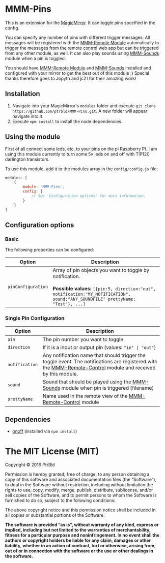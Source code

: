 # MMM-Pins
This is an extension for the [MagicMirror](https://github.com/MichMich/MagicMirror). It can toggle pins specified in the config.

You can specify any number of pins with different trigger messages. All messages will be registered with the [MMM-Remote Module](https://github.com/Jopyth/MMM-Remote-Control) automatically to trigger the messages from the remote control web app but can be triggered from any other module, as well. It can also play sounds using [MMM-Sounds](https://github.com/jc21/MMM-Sounds) module when a pin is toggled.

You should have [MMM-Remote Module](https://github.com/Jopyth/MMM-Remote-Control) and [MMM-Sounds](https://github.com/jc21/MMM-Sounds) installed and configured with your mirror to get the best out of this module ;)
Special thanks therefore goes to Jopyth and jc21 for their amazing work!

## Installation
1. Navigate into your MagicMirror's `modules` folder and execute `git clone https://github.com/ptrbld/MMM-Pins.git`. A new folder will appear navigate into it.
2. Execute `npm install` to install the node dependencies.

## Using the module
First of all connect some leds, etc. to your pins on the pi Raspberry PI. I am using this module currently to turn some 5v leds on and off with TIP120 darlington transistors.

To use this module, add it to the modules array in the `config/config.js` file:
````javascript
modules: [
	{
		module: 'MMM-Pins',
		config: {
			// See 'Configuration options' for more information.
		}
	}
]
````

## Configuration options
### Basic

The following properties can be configured:

<table width="100%">
	<!-- why, markdown... -->
	<thead>
		<tr>
			<th>Option</th>
			<th width="100%">Description</th>
		</tr>
	<thead>
	<tbody>
		<tr>
			<td><code>pinConfiguration</code></td>
			<td>Array of pin objects you want to toggle by notification.<br>
				<br><b>Possible values:</b> <code>[{pin:5, direction:"out", notification:"MY_NOTIFICATION", sound:"ANY_SOUNDFILE" prettyName: "Test"}, ...]</code>
			</td>
		</tr>
	</tbody>
</table>

### Single Pin Configuration

<table width="100%">
	<!-- why, markdown... -->
	<thead>
		<tr>
			<th>Option</th>
			<th width="100%">Description</th>
		</tr>
	<thead>
	<tbody>
		<tr>
			<td><code>pin</code></td>
			<td>The pin number you want to toggle</td>
		</tr>
		<tr>
			<td><code>direction</code></td>
			<td>If it is a input or output pin (values: <code>"in" | "out"</code>)</td>
		</tr>
		<tr>
			<td><code>notification</code></td>
			<td>Any notification name that should trigger the toggle event. The notifications are registered with the <a href="https://github.com/Jopyth/MMM-Remote-Control">MMM-Remote-Control</a> module and received by this module.</td>
		</tr>
		<tr>
			<td><code>sound</code></td>
			<td>Sound that should be played using the <a href="https://github.com/jc21/MMM-Sounds">MMM-Sounds</a> module when pin is triggered (filename)</td>
		</tr>
		<tr>
			<td><code>prettyName</code></td>
			<td>Name used in the remote view of the <a href="https://github.com/Jopyth/MMM-Remote-Control">MMM-Remote-Control</a> module</td>
		</tr>
	</tbody>
</table>

## Dependencies
- [onoff](https://www.npmjs.com/package/onoff) (installed via `npm install`)

The MIT License (MIT)
=====================

Copyright © 2016 PtrBld

Permission is hereby granted, free of charge, to any person
obtaining a copy of this software and associated documentation
files (the “Software”), to deal in the Software without
restriction, including without limitation the rights to use,
copy, modify, merge, publish, distribute, sublicense, and/or sell
copies of the Software, and to permit persons to whom the
Software is furnished to do so, subject to the following
conditions:

The above copyright notice and this permission notice shall be
included in all copies or substantial portions of the Software.

**The software is provided “as is”, without warranty of any kind, express or implied, including but not limited to the warranties of merchantability, fitness for a particular purpose and noninfringement. In no event shall the authors or copyright holders be liable for any claim, damages or other liability, whether in an action of contract, tort or otherwise, arising from, out of or in connection with the software or the use or other dealings in the software.**
